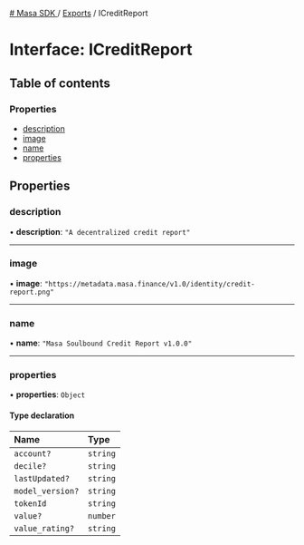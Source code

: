 [# Masa SDK
](../README.md) / [Exports](../modules.md) / ICreditReport

# Interface: ICreditReport

## Table of contents

### Properties

- [description](ICreditReport.md#description)
- [image](ICreditReport.md#image)
- [name](ICreditReport.md#name)
- [properties](ICreditReport.md#properties)

## Properties

### description

• **description**: ``"A decentralized credit report"``

___

### image

• **image**: ``"https://metadata.masa.finance/v1.0/identity/credit-report.png"``

___

### name

• **name**: ``"Masa Soulbound Credit Report v1.0.0"``

___

### properties

• **properties**: `Object`

#### Type declaration

| Name | Type |
| :------ | :------ |
| `account?` | `string` |
| `decile?` | `string` |
| `lastUpdated?` | `string` |
| `model_version?` | `string` |
| `tokenId` | `string` |
| `value?` | `number` |
| `value_rating?` | `string` |
